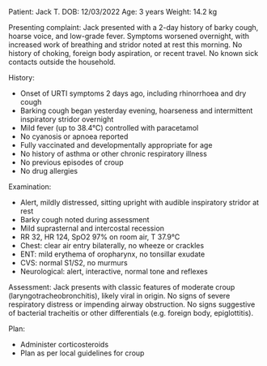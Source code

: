 Patient: Jack T.
DOB: 12/03/2022
Age: 3 years
Weight: 14.2 kg

Presenting complaint:
Jack presented with a 2-day history of barky cough, hoarse voice, and low-grade fever. Symptoms worsened overnight, with increased work of breathing and stridor noted at rest this morning. No history of choking, foreign body aspiration, or recent travel. No known sick contacts outside the household. 

History:
- Onset of URTI symptoms 2 days ago, including rhinorrhoea and dry cough
- Barking cough began yesterday evening, hoarseness and intermittent inspiratory stridor overnight
- Mild fever (up to 38.4°C) controlled with paracetamol
- No cyanosis or apnoea reported
- Fully vaccinated and developmentally appropriate for age
- No history of asthma or other chronic respiratory illness
- No previous episodes of croup
- No drug allergies

Examination:
- Alert, mildly distressed, sitting upright with audible inspiratory stridor at rest
- Barky cough noted during assessment
- Mild suprasternal and intercostal recession
- RR 32, HR 124, SpO2 97% on room air, T 37.9°C
- Chest: clear air entry bilaterally, no wheeze or crackles
- ENT: mild erythema of oropharynx, no tonsillar exudate
- CVS: normal S1/S2, no murmurs
- Neurological: alert, interactive, normal tone and reflexes

Assessment:
Jack presents with classic features of moderate croup (laryngotracheobronchitis), likely viral in origin. No signs of severe respiratory distress or impending airway obstruction. No signs suggestive of bacterial tracheitis or other differentials (e.g. foreign body, epiglottitis).

Plan:
- Administer corticosteroids
- Plan as per local guidelines for croup 